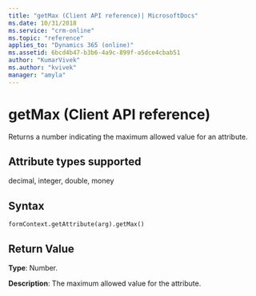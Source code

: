 ```yaml
---
title: "getMax (Client API reference)| MicrosoftDocs"
ms.date: 10/31/2018
ms.service: "crm-online"
ms.topic: "reference"
applies_to: "Dynamics 365 (online)"
ms.assetid: 6bcd4b47-b3b6-4a9c-899f-a5dce4cbab51
author: "KumarVivek"
ms.author: "kvivek"
manager: "amyla"
---
```

# getMax (Client API reference)



Returns a number indicating the maximum allowed value for an attribute. 

## Attribute types supported

decimal, integer, double, money

## Syntax

`formContext.getAttribute(arg).getMax()`

## Return Value

**Type**: Number. 

**Description**: The maximum allowed value for the attribute.

